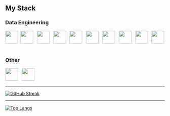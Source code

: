 ## My Stack

### Data Engineering

<img src="https://cdn.jsdelivr.net/gh/devicons/devicon/icons/python/python-original.svg" width="40" height="40" />&nbsp;
<img src="https://camo.githubusercontent.com/0637c67bf3ba18c6dadd8f8ebef877ea76b9387e07306b3a89ca4bc548d71090/68747470733a2f2f756c74696d6174656974636f75727365732e63612f77702d636f6e74656e742f75706c6f6164732f323031382f30382f53514c2e706e67" width="40" height="40"/> &nbsp;
<img src="https://gitlab.com/uploads/-/system/project/avatar/30922508/ch-logo-white.png" width="40" height="40"/> &nbsp;
<img src="https://cdn.jsdelivr.net/gh/devicons/devicon/icons/pandas/pandas-original-wordmark.svg" width="40" height="40"/> &nbsp;
<img src="https://cdn.jsdelivr.net/gh/devicons/devicon/icons/jupyter/jupyter-original-wordmark.svg" width="40" height="40"/> &nbsp;
<img src="https://cdn.jsdelivr.net/gh/devicons/devicon/icons/vscode/vscode-original.svg" width="40" height="40"/> &nbsp;
<img src="https://cdn.jsdelivr.net/gh/devicons/devicon/icons/git/git-original.svg" width="40" height="40"/> &nbsp;
<img src="https://cdn.jsdelivr.net/gh/devicons/devicon/icons/linux/linux-original.svg" width="40" height="40"/> &nbsp;
<img src="https://cdn.jsdelivr.net/gh/devicons/devicon/icons/bash/bash-original.svg" width="40" height="40"/> &nbsp;
<img src="https://cdn.jsdelivr.net/gh/devicons/devicon/icons/docker/docker-original-wordmark.svg" width="40" height="40"/> &nbsp;

<!-- ### Data Engineering
### Cloud Engineering
### Data Analytics -->

### Other

<img src="https://cdn.jsdelivr.net/gh/devicons/devicon/icons/html5/html5-original.svg" width="40" height="40"/> &nbsp;
<img src="https://cdn.jsdelivr.net/gh/devicons/devicon/icons/css3/css3-original.svg" width="40" height="40"/> &nbsp;



<!-- <img src="https://upload.wikimedia.org/wikipedia/commons/thumb/b/b5/DBeaver_logo.svg/1200px-DBeaver_logo.svg.png" width="40" height="40"/> &nbsp; -->
<!-- <img src="https://cdn.jsdelivr.net/gh/devicons/devicon/icons/postgresql/postgresql-original-wordmark.svg" width="40" height="40" />&nbsp; -->
<!-- <img src="https://camo.githubusercontent.com/0637c67bf3ba18c6dadd8f8ebef877ea76b9387e07306b3a89ca4bc548d71090/68747470733a2f2f756c74696d6174656974636f75727365732e63612f77702d636f6e74656e742f75706c6f6164732f323031382f30382f53514c2e706e67" width="40" height="40"/> &nbsp; -->
---

[![GitHub Streak](http://github-readme-streak-stats.herokuapp.com?user=amputators115&hide_border=true)](https://git.io/streak-stats)
          
---
[![Top Langs](https://github-readme-stats.vercel.app/api/top-langs/?username=amputators115&layout=default&theme=default)](https://github.com/anuraghazra/github-readme-stats)

<!-- [![Top Langs](https://github-readme-stats.vercel.app/api/top-langs/?username=amputators115&hide_progress=true)](https://github.com/anuraghazra/github-readme-stats) -->

